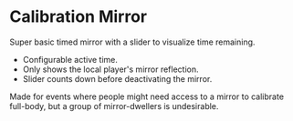 # Calibration Mirror

Super basic timed mirror with a slider to visualize time remaining.

* Configurable active time.
* Only shows the local player's mirror reflection.
* Slider counts down before deactivating the mirror.

Made for events where people might need access to a mirror to calibrate full-body, but a group of mirror-dwellers is undesirable.
